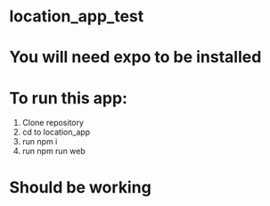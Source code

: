 # location_app_test
# You will need expo to be installed
# To run this app: 
 1. Clone repository
 2. cd to location_app
 3. run npm i 
 4. run npm run web

 # Should be working 
